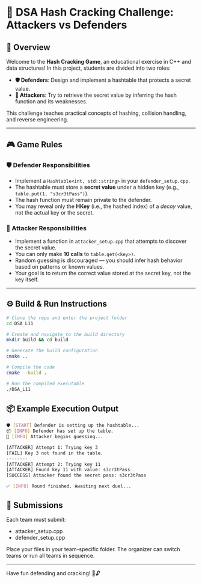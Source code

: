 # 🔐 DSA Hash Cracking Challenge: Attackers vs Defenders

## 🧠 Overview

Welcome to the **Hash Cracking Game**, an educational exercise in C++ and data structures! In this project, students are divided into two roles:

- **🛡️ Defenders**: Design and implement a hashtable that protects a secret value.
- **🎯 Attackers**: Try to retrieve the secret value by inferring the hash function and its weaknesses.

This challenge teaches practical concepts of hashing, collision handling, and reverse engineering.

---

## 🎮 Game Rules

### 🛡️ Defender Responsibilities

- Implement a `Hashtable<int, std::string>` in your `defender_setup.cpp`.
- The hashtable must store a **secret value** under a hidden key (e.g., `table.put(1, "s3cr3tPass")`).
- The hash function must remain private to the defender.
- You may reveal only the **HKey** (i.e., the hashed index) of a *decoy* value, not the actual key or the secret.

### 🎯 Attacker Responsibilities

- Implement a function in `attacker_setup.cpp` that attempts to discover the secret value.
- You can only make **10 calls** to `table.get(<key>)`.
- Random guessing is discouraged — you should infer hash behavior based on patterns or known values.
- Your goal is to return the correct value stored at the secret key, not the key itself.

---

## ⚙️ Build & Run Instructions

```bash
# Clone the repo and enter the project folder
cd DSA_L11

# Create and navigate to the build directory
mkdir build && cd build

# Generate the build configuration
cmake ..

# Compile the code
cmake --build .

# Run the compiled executable
./DSA_L11
```

## 📦 Example Execution Output

```bash
🛡️ [START] Defender is setting up the hashtable...
📦 [INFO] Defender has set up the table.
🎯 [INFO] Attacker begins guessing...

[ATTACKER] Attempt 1: Trying key 3
[FAIL] Key 3 not found in the table.
--------
[ATTACKER] Attempt 2: Trying key 11
[ATTACKER] Found key 11 with value: s3cr3tPass
[SUCCESS] Attacker found the secret pass: s3cr3tPass

✅ [INFO] Round finished. Awaiting next duel...
```

## 🧪 Submissions

Each team must submit:
- attacker_setup.cpp
- defender_setup.cpp

Place your files in your team-specific folder. The organizer can switch teams or run all teams in sequence.

---

Have fun defending and cracking! 🧠🔓
